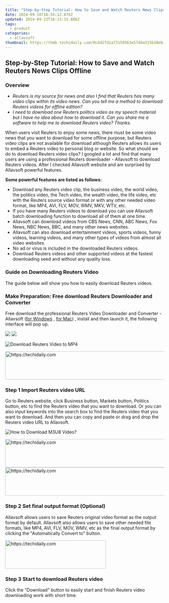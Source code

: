 ```yaml
---
title: "Step-by-Step Tutorial: How to Save and Watch Reuters News Clips Offline"
date: 2024-09-16T16:54:12.876Z
updated: 2024-09-23T16:13:15.886Z
tags:
  - product
categories:
  - allavsoft
thumbnail: https://thmb.techidaily.com/0c6d2fd1a73159563e57dda315b30eb330741092cc6760e2a82edb3563c1b5c8.jpg
---
```


## Step-by-Step Tutorial: How to Save and Watch Reuters News Clips Offline

### Overview

* _Reuters is my source for news and also I find that Reuters has many video clips within its video news. Can you tell me a method to download Reuters videos for offline edition?_
* _I need to download one Reuters politics video as my speech material but i have no idea about how to download it. Can you share me a software to help me to download Reuters video? Thanks._

When users visit Reuters to enjoy some news, there must be some video news that you want to download for some offline purpose, but Reuters video clips are not available for download although Reuters allows its users to embed a Reuters video to personal blog or website. So what should we do to download Reuters video clips? I googled a lot and find that many users are using a professional Reuters downloader - Allavsoft to download Reuters videos. After I checked Allavsoft website and am surprised by Allavsoft powerful features.

**Some powerful features are listed as follows:**

* Download any Reuters video clip, the business video, the world video, the politics video, the Tech video, the wealth video, the life video, etc with the Reuters source video format or with any other needed video format, like MP4, AVI, FLV, MOV, WMV, MKV, WTV, etc.
* If you have many Reuters videos to download you can use Allavsoft batch downloading function to download all of them at one time.
* Allavsoft can download videos from CBS News, CNN, ABC News, Fox News, NBC News, BBC, and many other news websites.
* Allavsoft can also download entertainment videos, sports videos, funny videos, learning videos, and many other types of videos from almost all video websites.
* No ad or virus is included in the downloaded Reuters videos.
* Download Reuters videos and other supported videos at the fastest downloading seed and without any quality loss.

### Guide on Downloading Reuters Video

The guide below will show you how to easily download Reuters videos.

### Make Preparation: Free download Reuters Downloader and Converter

Free download the professional Reuters Video Downloader and Converter - Allavsoft ([for Windows](https://tools.techidaily.com/allavsoft/products/) , [for Mac](https://tools.techidaily.com/allavsoft/products/)) , install and then launch it, the following interface will pop up.

[![](https://www.allavsoft.com/how-to/../images/how-to/free-download-win.jpg)](https://tools.techidaily.com/allavsoft/products/) [![](https://www.allavsoft.com/how-to/../images/how-to/free-download-mac.jpg)](https://tools.techidaily.com/allavsoft/products/)

![Download Reuters Video to MP4](https://www.allavsoft.com/how-to/../images/allavsoft/screen-shot-600.jpg)

<!-- affiliate ads begin -->
<a href="https://appsumo.8odi.net/c/5597632/2094428/7443" target="_top" id="2094428">
  <img src="//a.impactradius-go.com/display-ad/7443-2094428" border="0" alt="https://techidaily.com" width="728" height="90"/>
</a>
<img height="0" width="0" src="https://appsumo.8odi.net/i/5597632/2094428/7443" style="position:absolute;visibility:hidden;" border="0" />
<!-- affiliate ads end -->

### Step 1 Import Reuters video URL

Go to Reuters website, click Business button, Markets button, Politics button, etc to find the Reuters video that you want to download. Or you can also input keywords into the search box to find the Reuters video that you want to download. And then you can copy and paste or drag and drop the Reuters video URL to Allavsoft.

![How to Download M3U8 Video?](https://www.allavsoft.com/how-to/../images/how-to/download-rtmp-video/download-rtmp-video.jpg)

<!-- affiliate ads begin -->
<a href="https://appsumo.8odi.net/c/5597632/2111968/7443" target="_top" id="2111968">
  <img src="//a.impactradius-go.com/display-ad/7443-2111968" border="0" alt="https://techidaily.com" width="728" height="90"/>
</a>
<img height="0" width="0" src="https://appsumo.8odi.net/i/5597632/2111968/7443" style="position:absolute;visibility:hidden;" border="0" />
<!-- affiliate ads end -->

<!-- affiliate ads begin -->
<a href="https://aligracehair.sjv.io/c/5597632/2036486/19272" target="_top" id="2036486">
  <img src="//a.impactradius-go.com/display-ad/19272-2036486" border="0" alt="https://techidaily.com" width="728" height="90"/>
</a>
<img height="0" width="0" src="https://aligracehair.sjv.io/i/5597632/2036486/19272" style="position:absolute;visibility:hidden;" border="0" />
<!-- affiliate ads end -->

### Step 2 Set final output format (Optional)

Allavsoft allows users to save Reuters original video format as the output format by default. Allavsoft also allows users to save other needed file formats, like MP4, AVI, FLV, MOV, WMV, etc as the final output format by clicking the "Automatically Convert to" button.

<!-- affiliate ads begin -->
<a href="https://bluettius.sjv.io/c/5597632/2139109/17108" target="_top" id="2139109">
  <img src="//a.impactradius-go.com/display-ad/17108-2139109" border="0" alt="https://techidaily.com" width="320" height="90"/>
</a>
<img height="0" width="0" src="https://bluettius.sjv.io/i/5597632/2139109/17108" style="position:absolute;visibility:hidden;" border="0" />
<!-- affiliate ads end -->

### Step 3 Start to download Reuters video

Click the "Download" button to easily start and finish Reuters video downloading work with short time.

<ins class="adsbygoogle"
     style="display:block"
     data-ad-format="autorelaxed"
     data-ad-client="ca-pub-7571918770474297"
     data-ad-slot="1223367746"></ins>

<ins class="adsbygoogle"
     style="display:block"
     data-ad-client="ca-pub-7571918770474297"
     data-ad-slot="8358498916"
     data-ad-format="auto"
     data-full-width-responsive="true"></ins>



